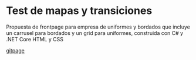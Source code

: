 # Test de mapas y transiciones
Propuesta de frontpage para empresa de uniformes y bordados que incluye un carrusel para bordados y un grid para uniformes, construida con C# y .NET Core HTML y CSS

[gitpage](https://charlymora.github.io/tp/index.html)

